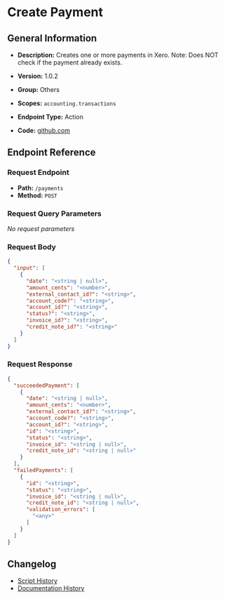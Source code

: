 # Create Payment

## General Information

- **Description:** Creates one or more payments in Xero.
Note: Does NOT check if the payment already exists.

- **Version:** 1.0.2
- **Group:** Others
- **Scopes:** `accounting.transactions`
- **Endpoint Type:** Action
- **Code:** [github.com](https://github.com/NangoHQ/integration-templates/tree/main/integrations/xero/actions/create-payment.ts)


## Endpoint Reference

### Request Endpoint

- **Path:** `/payments`
- **Method:** `POST`

### Request Query Parameters

_No request parameters_

### Request Body

```json
{
  "input": [
    {
      "date": "<string | null>",
      "amount_cents": "<number>",
      "external_contact_id?": "<string>",
      "account_code?": "<string>",
      "account_id?": "<string>",
      "status?": "<string>",
      "invoice_id?": "<string>",
      "credit_note_id?": "<string>"
    }
  ]
}
```

### Request Response

```json
{
  "succeededPayment": [
    {
      "date": "<string | null>",
      "amount_cents": "<number>",
      "external_contact_id?": "<string>",
      "account_code?": "<string>",
      "account_id?": "<string>",
      "id": "<string>",
      "status": "<string>",
      "invoice_id": "<string | null>",
      "credit_note_id": "<string | null>"
    }
  ],
  "failedPayments": [
    {
      "id": "<string>",
      "status": "<string>",
      "invoice_id": "<string | null>",
      "credit_note_id": "<string | null>",
      "validation_errors": [
        "<any>"
      ]
    }
  ]
}
```

## Changelog

- [Script History](https://github.com/NangoHQ/integration-templates/commits/main/integrations/xero/actions/create-payment.ts)
- [Documentation History](https://github.com/NangoHQ/integration-templates/commits/main/integrations/xero/actions/create-payment.md)

<!-- END  GENERATED CONTENT -->

